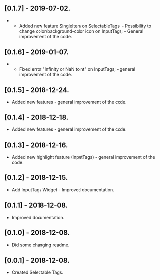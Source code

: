## [0.1.7] - 2019-07-02.

* - Added new feature SingleItem on SelectableTags; - Possibility to change color/background-color icon on InputTags; - General improvement of the code.

## [0.1.6] - 2019-01-07.

* - Fixed error "Infinity or NaN toInt" on InputTags; - general improvement of the code.

## [0.1.5] - 2018-12-24.

* Added new features - general improvement of the code.

## [0.1.4] - 2018-12-18.

* Added new features - general improvement of the code.

## [0.1.3] - 2018-12-16.

* Added new highlight feature (InputTags) - general improvement of the code.

## [0.1.2] - 2018-12-15.

* Add InputTags Widget - Improved documentation.

## [0.1.1] - 2018-12-08.

* Improved documentation.

## [0.1.0] - 2018-12-08.

* Did some changing readme.

## [0.0.1] - 2018-12-08.

* Created Selectable Tags.
